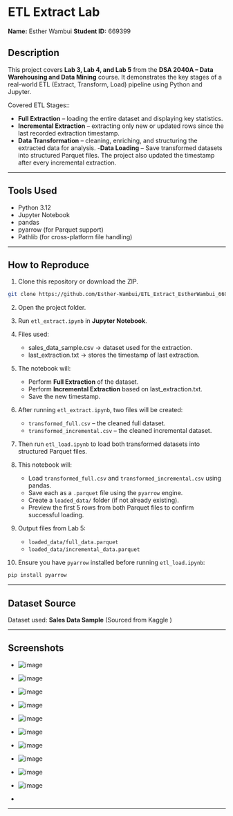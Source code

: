 

# ETL Extract Lab

**Name:** Esther Wambui
**Student ID:** 669399

## Description

This project covers **Lab 3, Lab 4, and Lab 5** from the **DSA 2040A – Data Warehousing and Data Mining** course. 
It demonstrates the key stages of a real-world ETL (Extract, Transform, Load) pipeline using Python and Jupyter.

Covered ETL Stages::

- **Full Extraction** – loading the entire dataset and displaying key statistics.
- **Incremental Extraction** – extracting only new or updated rows since the last recorded extraction timestamp.
- **Data Transformation** – cleaning, enriching, and structuring the extracted data for analysis.
-**Data Loading** – Save transformed datasets into structured Parquet files.
The project also updated the timestamp after every incremental extraction.


---

## Tools Used

- Python 3.12  
- Jupyter Notebook  
- pandas  
- pyarrow (for Parquet support)  
- Pathlib (for cross-platform file handling)

---

## How to Reproduce

1. Clone this repository or download the ZIP.

```bash
git clone https://github.com/Esther-Wambui/ETL_Extract_EstherWambui_669399-.git
```

2. Open the project folder.

3. Run `etl_extract.ipynb` in **Jupyter Notebook**.

4. Files used:

   * sales_data_sample.csv → dataset used for the extraction.
   * last_extraction.txt → stores the timestamp of last extraction.

5. The notebook will:

   * Perform **Full Extraction** of the dataset.
   * Perform **Incremental Extraction** based on last_extraction.txt.
   * Save the new timestamp.

6. After running `etl_extract.ipynb`, two files will be created:

   * `transformed_full.csv` – the cleaned full dataset.
   * `transformed_incremental.csv` – the cleaned incremental dataset.

7. Then run `etl_load.ipynb` to load both transformed datasets into structured Parquet files.

8. This notebook will:

   * Load `transformed_full.csv` and `transformed_incremental.csv` using pandas.
   * Save each as a `.parquet` file using the `pyarrow` engine.
   * Create a `loaded_data/` folder (if not already existing).
   * Preview the first 5 rows from both Parquet files to confirm successful loading.

9. Output files from Lab 5:

   * `loaded_data/full_data.parquet`
   * `loaded_data/incremental_data.parquet`
  
10. Ensure you have `pyarrow` installed before running `etl_load.ipynb`:

```bash
pip install pyarrow 
```
---

## Dataset Source

Dataset used: **Sales Data Sample**
(Sourced from Kaggle )

---

## Screenshots 

* ![image](https://github.com/user-attachments/assets/3b37702b-c7f7-4960-ad2f-b52de4f7bb08)
* ![image](https://github.com/user-attachments/assets/cfcd18c5-59b0-4425-bfc3-ec5e3da25c74)
* ![image](https://github.com/user-attachments/assets/dd209b16-5a3f-4349-896a-f09389cf4839)
* ![image](https://github.com/user-attachments/assets/907e37b5-e6ed-4dc0-a601-8acd054643f1) 
* ![image](https://github.com/user-attachments/assets/4f8916ca-33fa-4a0a-b7c2-2afd57273bc7)
*  ![image](https://github.com/user-attachments/assets/0e8f199f-f8c0-4074-8c9b-95e510f2b9e8)
*  ![image](https://github.com/user-attachments/assets/460d3177-f4b0-4399-aacd-b2b9aa5462b2)

*  ![image](https://github.com/user-attachments/assets/049ba52f-d1c6-465a-a6af-a0186f02a5cf)
* ![image](https://github.com/user-attachments/assets/ac817931-582a-47f9-94c9-90e1b7092d14)
* ![image](https://github.com/user-attachments/assets/a85ce39b-3bf9-463e-8233-fcf7aa6c3ba2)

 




 *

---


